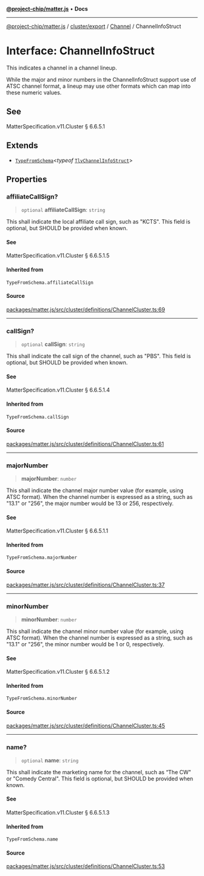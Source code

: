 [**@project-chip/matter.js**](../../../../../README.md) • **Docs**

***

[@project-chip/matter.js](../../../../../modules.md) / [cluster/export](../../../README.md) / [Channel](../README.md) / ChannelInfoStruct

# Interface: ChannelInfoStruct

This indicates a channel in a channel lineup.

While the major and minor numbers in the ChannelInfoStruct support use of ATSC channel format, a lineup may use
other formats which can map into these numeric values.

## See

MatterSpecification.v11.Cluster § 6.6.5.1

## Extends

- [`TypeFromSchema`](../../../../../tlv/export/README.md#typefromschemas)\<*typeof* [`TlvChannelInfoStruct`](../README.md#tlvchannelinfostruct)\>

## Properties

### affiliateCallSign?

> `optional` **affiliateCallSign**: `string`

This shall indicate the local affiliate call sign, such as "KCTS". This field is optional, but SHOULD be
provided when known.

#### See

MatterSpecification.v11.Cluster § 6.6.5.1.5

#### Inherited from

`TypeFromSchema.affiliateCallSign`

#### Source

[packages/matter.js/src/cluster/definitions/ChannelCluster.ts:69](https://github.com/project-chip/matter.js/blob/7a8cbb56b87d4ccf34bec5a9a95ab40a1711324f/packages/matter.js/src/cluster/definitions/ChannelCluster.ts#L69)

***

### callSign?

> `optional` **callSign**: `string`

This shall indicate the call sign of the channel, such as "PBS". This field is optional, but SHOULD be
provided when known.

#### See

MatterSpecification.v11.Cluster § 6.6.5.1.4

#### Inherited from

`TypeFromSchema.callSign`

#### Source

[packages/matter.js/src/cluster/definitions/ChannelCluster.ts:61](https://github.com/project-chip/matter.js/blob/7a8cbb56b87d4ccf34bec5a9a95ab40a1711324f/packages/matter.js/src/cluster/definitions/ChannelCluster.ts#L61)

***

### majorNumber

> **majorNumber**: `number`

This shall indicate the channel major number value (for example, using ATSC format). When the channel number
is expressed as a string, such as "13.1" or "256", the major number would be 13 or 256, respectively.

#### See

MatterSpecification.v11.Cluster § 6.6.5.1.1

#### Inherited from

`TypeFromSchema.majorNumber`

#### Source

[packages/matter.js/src/cluster/definitions/ChannelCluster.ts:37](https://github.com/project-chip/matter.js/blob/7a8cbb56b87d4ccf34bec5a9a95ab40a1711324f/packages/matter.js/src/cluster/definitions/ChannelCluster.ts#L37)

***

### minorNumber

> **minorNumber**: `number`

This shall indicate the channel minor number value (for example, using ATSC format). When the channel number
is expressed as a string, such as "13.1" or "256", the minor number would be 1 or 0, respectively.

#### See

MatterSpecification.v11.Cluster § 6.6.5.1.2

#### Inherited from

`TypeFromSchema.minorNumber`

#### Source

[packages/matter.js/src/cluster/definitions/ChannelCluster.ts:45](https://github.com/project-chip/matter.js/blob/7a8cbb56b87d4ccf34bec5a9a95ab40a1711324f/packages/matter.js/src/cluster/definitions/ChannelCluster.ts#L45)

***

### name?

> `optional` **name**: `string`

This shall indicate the marketing name for the channel, such as “The CW" or "Comedy Central". This field is
optional, but SHOULD be provided when known.

#### See

MatterSpecification.v11.Cluster § 6.6.5.1.3

#### Inherited from

`TypeFromSchema.name`

#### Source

[packages/matter.js/src/cluster/definitions/ChannelCluster.ts:53](https://github.com/project-chip/matter.js/blob/7a8cbb56b87d4ccf34bec5a9a95ab40a1711324f/packages/matter.js/src/cluster/definitions/ChannelCluster.ts#L53)
